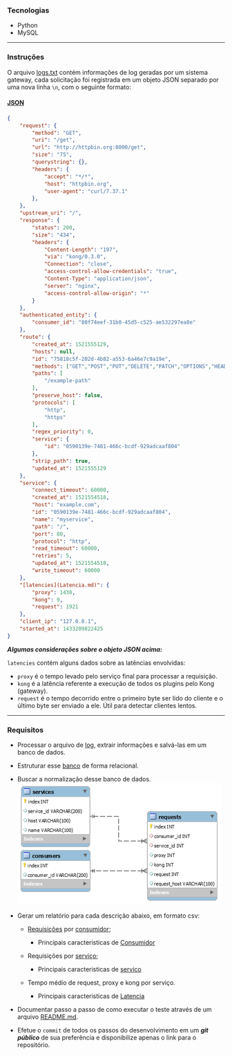 ### Tecnologias

- Python
- MySQL

--------------

### Instruções

O arquivo [logs.txt](https://drive.google.com/open?id=1GliYD4Q19_f6S88iFsn0dk8dGLhB9YXF) contém informações de log geradas por um sistema gateway, cada solicitação foi registrada em um objeto JSON separado por uma nova linha `\n`, com o seguinte formato:

#### [JSON](JSON.md)
```json
{
    "request": {
        "method": "GET",
        "uri": "/get",
        "url": "http://httpbin.org:8000/get",
        "size": "75",
        "querystring": {},
        "headers": {
            "accept": "*/*",
            "host": "httpbin.org",
            "user-agent": "curl/7.37.1"
        },
    },
    "upstream_uri": "/",
    "response": {
        "status": 200,
        "size": "434",
        "headers": {
            "Content-Length": "197",
            "via": "kong/0.3.0",
            "Connection": "close",
            "access-control-allow-credentials": "true",
            "Content-Type": "application/json",
            "server": "nginx",
            "access-control-allow-origin": "*"
        }
    },
    "authenticated_entity": {
        "consumer_id": "80f74eef-31b8-45d5-c525-ae532297ea8e"
    },
    "route": {
        "created_at": 1521555129,
        "hosts": null,
        "id": "75818c5f-202d-4b82-a553-6a46e7c9a19e",
        "methods": ["GET","POST","PUT","DELETE","PATCH","OPTIONS","HEAD"],
        "paths": [
            "/example-path"
        ],
        "preserve_host": false,
        "protocols": [
            "http",
            "https"
        ],
        "regex_priority": 0,
        "service": {
            "id": "0590139e-7481-466c-bcdf-929adcaaf804"
        },
        "strip_path": true,
        "updated_at": 1521555129
    },
    "service": {
        "connect_timeout": 60000,
        "created_at": 1521554518,
        "host": "example.com",
        "id": "0590139e-7481-466c-bcdf-929adcaaf804",
        "name": "myservice",
        "path": "/",
        "port": 80,
        "protocol": "http",
        "read_timeout": 60000,
        "retries": 5,
        "updated_at": 1521554518,
        "write_timeout": 60000
    },
    "[latencies](Latencia.md)": {
        "proxy": 1430,
        "kong": 9,
        "request": 1921
    },
    "client_ip": "127.0.0.1",
    "started_at": 1433209822425
}
```

***Algumas considerações sobre o objeto JSON acima:***

`latencies` contém alguns dados sobre as latências envolvidas:
- `proxy`  é o tempo levado pelo serviço final para processar a requisição.
- `kong`  é a latência referente a execução de todos os plugins pelo Kong (gateway).
- `request`  é o tempo decorrido entre o primeiro byte ser lido do cliente e o último byte ser enviado a ele. Útil para detectar clientes lentos.

--------------

### Requisitos
- Processar o arquivo de [log](JSON.md), extrair informações e salvá-las em um banco de dados.
- Estruturar esse [banco](DatabaseModel.md) de forma relacional.
- Buscar a normalização desse banco de dados.
![Tabelas](Tabelas.png)
- Gerar um relatório para cada descrição abaixo, em formato csv: 
	- [Requisições](Request.md) por [consumidor](TabelaConsumidor.md);
		- Principais caracteristicas de [Consumidor](Consumidor.md)
 
	- Requisições por [serviço](TabelaServicos.md);
		- Principais caracteristicas de [servico](servico.md)
 
	- Tempo médio de request, proxy e kong por serviço.
		- Principais caracteristicas de [Latencia](Latencia.md)
 
- Documentar passo a passo de como executar o teste através de um arquivo [README.md](README.md).
- Efetue o `commit` de todos os passos do desenvolvimento em um ***git público*** de sua preferência e disponibilize apenas o link para o repositório.

